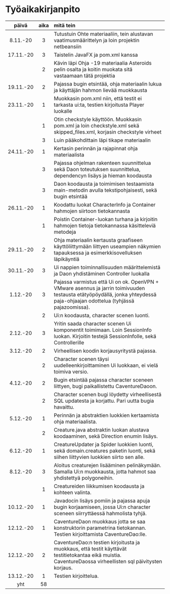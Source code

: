 # Työaikakirjanpito

| päivä     |aika |mitä tein |
| :----:    |:---:|:---------|
| 8.11.-20  | 3   |Tutustuin Ohte materiaaliin, tein alustavan vaatimusmäärittelyn ja loin projektin netbeansiin |
| 17.11.-20 | 3   |Taistelin JavaFX ja pom.xml kanssa |
|           | 2   |Kävin läpi Ohja -19 materiaalia Asteroids pelin osalta ja koitin muokata sitä vastaamaan tätä projektia |
| 19.11.-20 | 2   |Pajassa bugin etsintää, ohja materiaalin lukua ja käyttäjän hahmon lievää muokkausta |
| 23.11.-20 | 1   |Muokkasin pom.xml niin, että testit ei tarkasta ui:ta, testien kirjoitusta Player luokalle |
|           | 1   |Otin checkstyle käyttöön. Muokkasin pom.xml ja loin checkstyle.xml sekä skipped_files.xml, korjasin checkstyle virheet |
|           | 3   |Luin pääkohdittain läpi tikape materiaalin |
|24.11.-20  | 1   |Kertasin perinnän ja rajapinnat ohja materiaalista |
|	    | 3   |Pajassa ohjelman rakenteen suunnittelua sekä Daon toteutuksen suunnittelua, dependencyn lisäys ja hieman koodausta |
|	    | 3   |Daon koodausta ja toimimisen testaamista main-metodin avulla tekstipohjaisesti, sekä bugin etsintää |
|26.11.-20  | 1   |Koodattu luokat CharacterInfo ja Container hahmojen siirtoon tietokannasta |
|	    | 1   |Poistin Container-luokan turhana ja kirjoitin hahmojen tietoja tietokannassa käsitteleviä metodeja |
|29.11.-20  | 2   |Ohja materiaalin kertausta graafiseen käyttöliittymään liittyen useampien näkymien tapauksessa ja esimerkkisovelluksen läpikäyntiä |
|30.11.-20  | 3   |Ui nappien toiminnallisuuden määrittelemistä ja Daon yhdistäminen Controller luokalla |
|1.12.-20   | 3   |Pajassa varmistus että Ui on ok. OpenVPN + VMware asennus ja jarrin toimivuuden testausta etätyöpöydällä, jonka yhteydessä paja-ohjaajan odottelua (tyhjässä pajazoomissa). |
|           | 2   |Ui:n koodausta, character scenen luonti. |
|2.12.-20   | 3   |Yritin saada character scenen Ui komponentit toimimaan. Loin SessionInfo luokan. Kirjoitin testejä SessionInfolle, sekä Controllerille |
|3.12.-20   | 2   |Virheellisen koodin korjausyritystä pajassa. |
|           | 2   |Character scenen täysi uudelleenkirjoittaminen Ui luokkaan, ei vielä toimiva versio. |
|4.12.-20   | 2   |Bugin etsintää pajassa character sceneen liittyen, bugi paikallistettu CaventureDaoon. |
|           | 2   |Character scenen bugi löydetty virheellisestä SQL updatesta ja korjattu. Pari uutta bugia havaittu. |
|5.12.-20   | 1   |Perinnän ja abstraktien luokkien kertaamista ohja materiaalista. |
|           | 2   |Creature.java abstraktin luokan alustava koodaaminen, sekä Direction enumin lisäys. |
|6.12.-20   | 1   |CreatureUpdater ja Spider luokkien luonti, sekä domain.creatures paketin luonti, sekä siihen liittyvien luokkien siirto sen alle. |
|8.12.-20   | 3   |Aloitus creaturejen lisääminen pelinäkymään. Samalla Ui:n muokkausta, jotta hahmot saa yhdistettyä polygoneihin. |
|           | 1   |Creatureiden liikkumisen koodausta ja kohteen valinta. |
|10.12.-20  | 1   |Javadocin lisäys pomiin ja pajassa apuja bugin korjaamiseen, jossa Ui:n character sceneen siirryttäessä hahmolista tyhjä. |
|12.12.-20  | 1   |CaventureDaon muokkaus jotta se saa konstruktorin parametrina tietokannan. Testien kirjoittamista CaventureDao:lle. |
|12.12.-20  | 2   |CaventureDao:n testien kirjoitusta ja muokkaus, että testit käyttävät testitietokantaa eikä muistia. CaventureDaossa virheellisten sql päivitysten korjaus. |
|13.12.-20  | 1   |Testien kirjoittelua. |
| yht       | 58  | |
